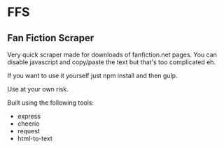 # FFS
## Fan Fiction Scraper

Very quick scraper made for downloads of fanfiction.net pages. You can disable javascript and copy/paste the text but that's too complicated eh.

If you want to use it yourself just npm install and then gulp.

Use at your own risk.

Built using the following tools:

* express
* cheerio
* request
* html-to-text
